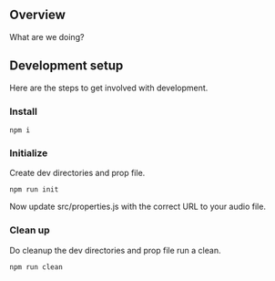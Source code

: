 ## Overview

What are we doing?

## Development setup

Here are the steps to get involved with development.

### Install

```shell
npm i
```

### Initialize

Create dev directories and prop file.

```shell
npm run init

```

Now update src/properties.js with the correct URL to your audio file.

### Clean up

Do cleanup the dev directories and prop file run a clean.

```shell
npm run clean
```
